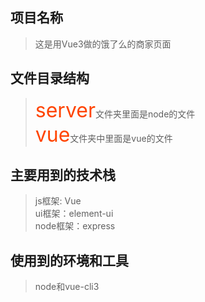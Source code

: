 ## 项目名称
>这是用Vue3做的饿了么的商家页面

## 文件目录结构
> <font color=#f40 size=6>server</font>文件夹里面是node的文件  
<font color=#f40 size=6>vue</font>文件夹中里面是vue的文件

## 主要用到的技术栈
> js框架: Vue  
ui框架：element-ui  
node框架：express

## 使用到的环境和工具
> node和vue-cli3
